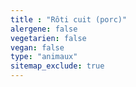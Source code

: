 ```yaml
---
title : "Rôti cuit (porc)"
alergene: false
vegetarien: false
vegan: false
type: "animaux"
sitemap_exclude: true
--- 
```


